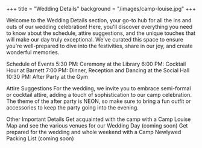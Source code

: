 +++ 
title = "Wedding Details" 
background = "/images/camp-louise.jpg" 
+++

Welcome to the Wedding Details section, your go-to hub for all the ins and outs of our wedding celebration! Here, you'll discover everything you need to know about the schedule, attire suggestions, and the unique touches that will make our day truly exceptional. We've curated this space to ensure you're well-prepared to dive into the festivities, share in our joy, and create wonderful memories. 

Schedule of Events
5:30 PM: Ceremony at the Library
6:00 PM: Cocktail Hour at Barnett
7:00 PM: Dinner, Reception and Dancing at the Social Hall
10:30 PM: After Party at the Gym

Attire Suggestions
For the wedding, we invite you to embrace semi-formal or cocktail attire, adding a touch of sophistication to our camp celebration.
The theme of the after party is NEON, so make sure to bring a fun outfit or accessories to keep the party going into the evening.

Other Important Details
Get acquainted with the camp with a Camp Louise Map and see the various venues for our Wedding Day (coming soon)
Get prepared for the wedding and whole weekend with a Camp Newlywed Packing List (coming soon)

